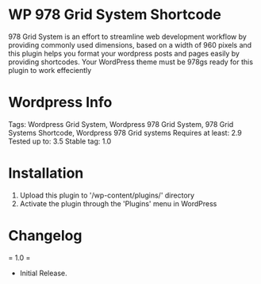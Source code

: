 WP 978 Grid System Shortcode
=============================

978 Grid System is an effort to streamline web development workflow by providing commonly used dimensions, based on a width of 960 pixels and this plugin helps you format your wordpress posts and pages easily by providing shortcodes. Your WordPress theme must be 978gs ready for this plugin to work effeciently

Wordpress Info
=============================
Tags: Wordpress Grid System, Wordpress 978 Grid System, 978 Grid Systems Shortcode, Wordpress 978 Grid systems
Requires at least: 2.9
Tested up to: 3.5
Stable tag: 1.0


Installation
=============================
1. Upload this plugin to '/wp-content/plugins/' directory
2. Activate the plugin through the 'Plugins' menu in WordPress

Changelog
=============================
= 1.0 =
* Initial Release.
